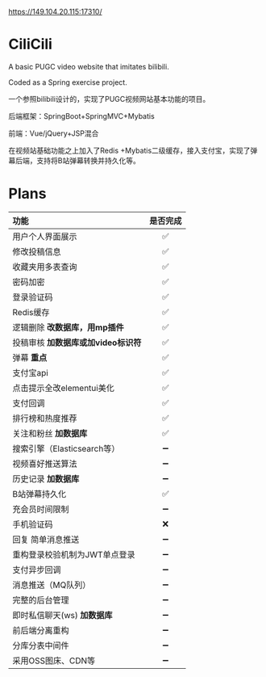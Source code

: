 <https://149.104.20.115:17310/>
# CiliCili
A basic PUGC video website that imitates bilibili.

Coded as a Spring exercise project.

一个参照bilibili设计的，实现了PUGC视频网站基本功能的项目。

后端框架：SpringBoot+SpringMVC+Mybatis

前端：Vue/jQuery+JSP混合

在视频站基础功能之上加入了Redis +Mybatis二级缓存，接入支付宝，实现了弹幕后端，支持将B站弹幕转换并持久化等。

# Plans
|  功能   | 是否完成  |
|  :----  | :----:  |
| 用户个人界面展示  | ✅ |
| 修改投稿信息  | ✅ |
| 收藏夹用多表查询  | ✅ |
| 密码加密  | ✅ |
| 登录验证码  | ✅ |
| Redis缓存  | ✅ |
| 逻辑删除 **改数据库，用mp插件**  | ✅ |
| 投稿审核 **加数据库或加video标识符**  | ✅ |
| 弹幕 **重点**  | ✅ |
| 支付宝api  | ✅ |
| 点击提示全改elementui美化  | ✅ |
| 支付回调  | ✅ |
| 排行榜和热度推荐  | ✅ |
| 关注和粉丝 **加数据库**  | ✅ |
| 搜索引擎（Elasticsearch等）  | ➖ |
| 视频喜好推送算法  | ➖ |
| 历史记录 **加数据库**  | ➖ |
| B站弹幕持久化  | ✅ |
| 充会员时间限制  | ➖ |
| 手机验证码  | ❌ |
| 回复 简单消息推送  | ➖ |
| 重构登录校验机制为JWT单点登录  | ➖ |
| 支付异步回调  | ➖ |
| 消息推送（MQ队列）  | ➖ |
| 完整的后台管理  | ➖ |
| 即时私信聊天(ws) **加数据库**  | ➖ |
| 前后端分离重构  | ➖ |
| 分库分表中间件  | ➖ |
| 采用OSS图床、CDN等  | ➖ |
